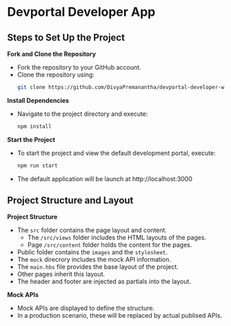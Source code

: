 # Devportal Developer App

## Steps to Set Up the Project

**Fork and Clone the Repository**
   - Fork the repository to your GitHub account.
   - Clone the repository using:
     ```bash
     git clone https://github.com/DivyaPremanantha/devportal-developer-webapp.git
     ```
   
**Install Dependencies**
   - Navigate to the project directory and execute:
     ```bash
     npm install
     ```

**Start the Project**
   - To start the project and view the default development portal, execute:
     ```bash
     npm run start
     ```
   - The default application will be launch at http://localhost:3000

## Project Structure and Layout

**Project Structure**
   - The `src` folder contains the page layout and content.
        - The `/src/views` folder includes the HTML layouts of the pages.
        - Page `/src/content` folder holds the content for the pages.
   - Public folder contains the `images` and the `stylesheet`.
   - The `mock` direcrory includes the mock API information.
   - The `main.hbs` file provides the base layout of the project.
   - Other pages inherit this layout.
   - The header and footer are injected as partials into the layout.

**Mock APIs**
   - Mock APIs are displayed to define the structure.
   - In a production scenario, these will be replaced by actual publised APIs.
